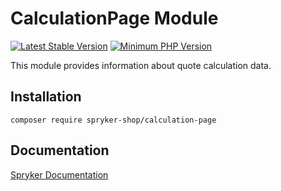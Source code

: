 # CalculationPage Module
[![Latest Stable Version](https://poser.pugx.org/spryker-shop/calculation-page/v/stable.svg)](https://packagist.org/packages/spryker-shop/calculation-page)
[![Minimum PHP Version](https://img.shields.io/badge/php-%3E%3D%207.4-8892BF.svg)](https://php.net/)

This module provides information about quote calculation data.

## Installation

```
composer require spryker-shop/calculation-page
```

## Documentation

[Spryker Documentation](https://docs.spryker.com)
